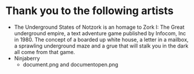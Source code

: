 # Thank you to the following artists

* The Underground States of Notzork is an homage to Zork I: The Great underground empire,
a text adventure game published by Infocom, Inc in 1980. The concept of a boarded up white
house, a letter in a mailbox, a sprawling underground maze and a grue that will stalk you
in the dark all come from that game.
* Ninjaberry
	* document.png and documentopen.png
